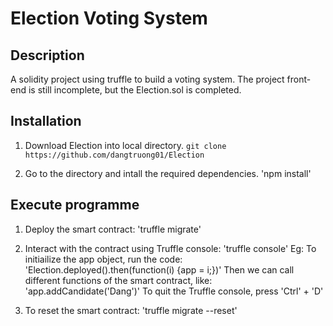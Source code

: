 # Election Voting System

## Description
 A solidity project using truffle to build a voting system.
 The project front-end is still incomplete, but the Election.sol is completed.

## Installation
1. Download Election into local directory.
   `git clone https://github.com/dangtruong01/Election`
   
2. Go to the directory and intall the required dependencies.
   'npm install'

## Execute programme
1. Deploy the smart contract:
   'truffle migrate'
   
2. Interact with the contract using Truffle console:
   'truffle console'
Eg: To initiailize the app object, run the code:
   'Election.deployed().then(function(i) {app = i;})'
Then we can call different functions of the smart contract, like:
   'app.addCandidate('Dang')'
To quit the Truffle console, press 'Ctrl' + 'D'

4. To reset the smart contract:
   'truffle migrate --reset'


